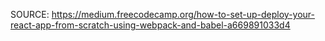 SOURCE: https://medium.freecodecamp.org/how-to-set-up-deploy-your-react-app-from-scratch-using-webpack-and-babel-a669891033d4